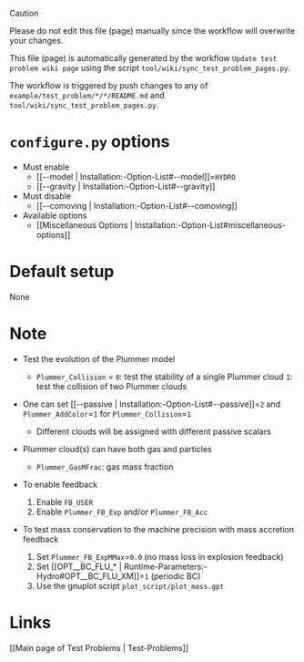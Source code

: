 > [!CAUTION]
> Please do not edit this file (page) manually since the workflow will overwrite your changes.
>
> This file (page) is automatically generated by the workflow `Update test problem wiki page` using the script `tool/wiki/sync_test_problem_pages.py`.
>
> The workflow is triggered by push changes to any of `example/test_problem/*/*/README.md` and `tool/wiki/sync_test_problem_pages.py`.


# `configure.py` options
- Must enable
   - [[--model | Installation:-Option-List#--model]]=`HYDRO`
   - [[--gravity | Installation:-Option-List#--gravity]]
- Must disable
   - [[--comoving | Installation:-Option-List#--comoving]]
- Available options
   - [[Miscellaneous Options | Installation:-Option-List#miscellaneous-options]]


# Default setup
None


# Note
- Test the evolution of the Plummer model
   - `Plummer_Collision` = `0`: test the stability of a single Plummer cloud
                           `1`: test the collision of two Plummer clouds

- One can set [[--passive | Installation:-Option-List#--passive]]=`2`
  and `Plummer_AddColor`=`1` for `Plummer_Collision`=`1`
   - Different clouds will be assigned with different passive scalars

- Plummer cloud(s) can have both gas and particles
   - `Plummer_GasMFrac`: gas mass fraction

- To enable feedback
   1. Enable `FB_USER`
   2.  Enable `Plummer_FB_Exp` and/or `Plummer_FB_Acc`

- To test mass conservation to the machine precision with mass accretion feedback
   1. Set `Plummer_FB_ExpMMax`=`0.0` (no mass loss in explosion feedback)
   2. Set [[OPT__BC_FLU_* | Runtime-Parameters:-Hydro#OPT__BC_FLU_XM]]=`1` (periodic BC)
   3. Use the gnuplot script `plot_script/plot_mass.gpt`

# Links
[[Main page of Test Problems | Test-Problems]]

